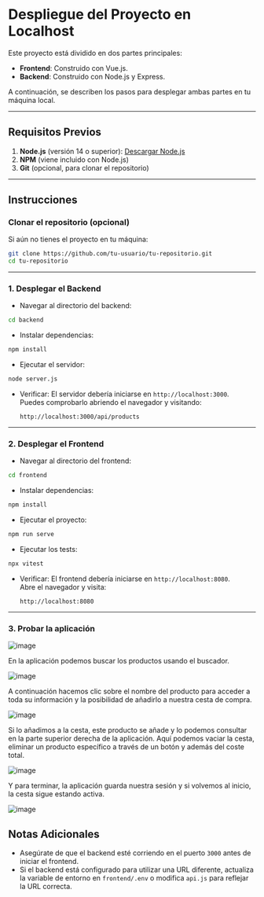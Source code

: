 # Despliegue del Proyecto en Localhost

Este proyecto está dividido en dos partes principales:
- **Frontend**: Construido con Vue.js.
- **Backend**: Construido con Node.js y Express.

A continuación, se describen los pasos para desplegar ambas partes en tu máquina local.

---

## Requisitos Previos
1. **Node.js** (versión 14 o superior): [Descargar Node.js](https://nodejs.org/)
2. **NPM** (viene incluido con Node.js)
3. **Git** (opcional, para clonar el repositorio)

---

## Instrucciones

### Clonar el repositorio (opcional)
Si aún no tienes el proyecto en tu máquina:
```bash
git clone https://github.com/tu-usuario/tu-repositorio.git
cd tu-repositorio
```

---

### 1. Desplegar el Backend
- Navegar al directorio del backend:
```bash
cd backend
```

- Instalar dependencias:
```bash
npm install
```

- Ejecutar el servidor:
```bash
node server.js
```

- Verificar:
  El servidor debería iniciarse en `http://localhost:3000`.  
  Puedes comprobarlo abriendo el navegador y visitando:
  ```
  http://localhost:3000/api/products
  ```

---

### 2. Desplegar el Frontend
- Navegar al directorio del frontend:
```bash
cd frontend
```

- Instalar dependencias:
```bash
npm install
```

- Ejecutar el proyecto:
```bash
npm run serve
```

- Ejecutar los tests:
```bash
npx vitest
```

- Verificar:
  El frontend debería iniciarse en `http://localhost:8080`.  
  Abre el navegador y visita:
  ```
  http://localhost:8080
  ```

---
### 3. Probar la aplicación
![image](https://github.com/user-attachments/assets/b2b764e1-09b5-476e-a6f0-954e6171e413)

En la aplicación podemos buscar los productos usando el buscador.

![image](https://github.com/user-attachments/assets/a6e2226b-3a5a-466d-9bc5-b86801bf1720)

A continuación hacemos clic sobre el nombre del producto para acceder a toda su información y la posibilidad de añadirlo a nuestra cesta de compra.

![image](https://github.com/user-attachments/assets/a5fc2e8a-4f5f-4846-aa03-3ad06bfe1441)

Si lo añadimos a la cesta, este producto se añade y lo podemos consultar en la parte superior derecha de la aplicación. Aquí podemos vaciar la cesta, eliminar un producto específico a través de un botón y además del coste total.

![image](https://github.com/user-attachments/assets/37a871cb-a60d-43e1-8390-cc32af868687)

Y para terminar, la aplicación guarda nuestra sesión y si volvemos al inicio, la cesta sigue estando activa.

![image](https://github.com/user-attachments/assets/38aa723b-f2dd-49f5-afd2-086f87b53b77)



## Notas Adicionales
- Asegúrate de que el backend esté corriendo en el puerto `3000` antes de iniciar el frontend.
- Si el backend está configurado para utilizar una URL diferente, actualiza la variable de entorno en `frontend/.env` o modifica `api.js` para reflejar la URL correcta.

